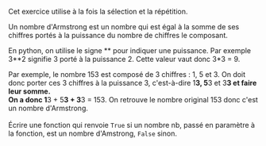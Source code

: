 Cet exercice utilise à la fois la sélection et la répétition.

Un nombre d'Armstrong est un nombre qui est égal à la somme de ses chiffres portés à la puissance du nombre de chiffres le composant.

En python, on utilise le signe ** pour indiquer une puissance. Par exemple 3**2 signifie 3 porté à la puissance 2. Cette valeur vaut donc 3*3 = 9.

Par exemple, le nombre 153 est composé de 3 chiffres : 1, 5 et 3. On doit donc porter ces 3 chiffres à la puissance 3, c'est-à-dire 1**3, 5**3 et 3**3 et faire leur somme.
<BR>
On a donc 1**3 + 5**3 + 3**3 = 153. On retrouve le nombre original 153 donc c'est un nombre d'Armstrong.
<BR><BR>
Écrire une fonction qui renvoie `True` si un nombre nb, passé en paramètre à la fonction, est un nombre d'Amstrong, `False` sinon.